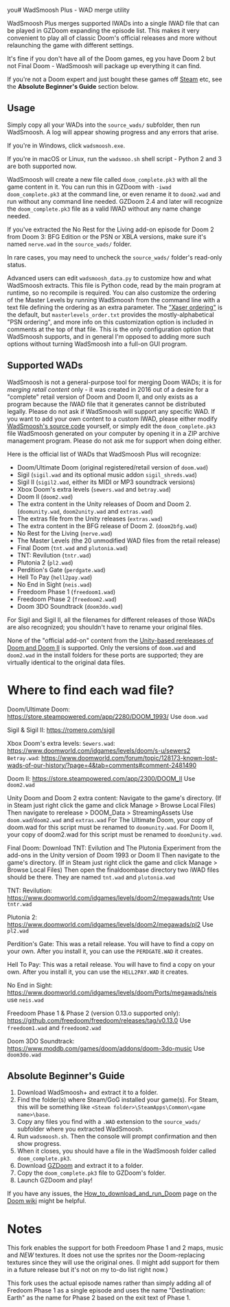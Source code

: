 you# WadSmoosh Plus - WAD merge utility

WadSmoosh Plus merges supported IWADs into a single IWAD file that can be played in GZDoom expanding the episode list. This makes it very convenient to play all of classic Doom's official releases and more without relaunching the game with different settings.

It's fine if you don't have all of the Doom games, eg you have Doom 2 but not Final Doom - WadSmoosh will package up everything it can find.

If you're not a Doom expert and just bought these games off [Steam](http://store.steampowered.com/sub/18397/) etc, see the **Absolute Beginner's Guide** section below.

## Usage

Simply copy all your WADs into the `source_wads/` subfolder, then run WadSmoosh. A log will appear showing progress and any errors that arise.

If you're in Windows, click `wadsmoosh.exe`.

If you're in macOS or Linux, run the `wadsmoo.sh` shell script - Python 2 and 3 are both supported now.

WadSmoosh will create a new file called `doom_complete.pk3` with all the game content in it. You can run this in GZDoom with `-iwad doom_complete.pk3` at the command line, or even rename it to `doom2.wad` and run without any command line needed. GZDoom 2.4 and later will recognize the `doom_complete.pk3` file as a valid IWAD without any name change needed.

If you've extracted the No Rest for the Living add-on episode for Doom 2 from Doom 3: BFG Edition or the PSN or XBLA versions, make sure it's named `nerve.wad` in the `source_wads/` folder.

In rare cases, you may need to uncheck the `source_wads/` folder's read-only status.

Advanced users can edit `wadsmoosh_data.py` to customize how and what WadSmoosh extracts. This file is Python code, read by the main program at runtime, so no recompile is required. You can also customize the ordering of the Master Levels by running WadSmoosh from the command line with a text file defining the ordering as an extra parameter. The ["Xaser ordering"](https://forum.zdoom.org/viewtopic.php?p=634600#p634600) is the default, but `masterlevels_order.txt` provides the mostly-alphabetical "PSN ordering", and more info on this customization option is included in comments at the top of that file. This is the only configuration option that WadSmoosh supports, and in general I'm opposed to adding more such options without turning WadSmoosh into a full-on GUI program.

## Supported WADs

WadSmoosh is not a general-purpose tool for merging Doom WADs; it is for *merging retail content* only - it was created in 2016 out of a desire for a "complete" retail version of Doom and Doom II, and only exists as a program because the IWAD file that it generates cannot be distributed legally. Please do not ask if WadSmoosh will support any specific WAD. If you want to add your own content to a custom IWAD, please either modify [WadSmoosh's source code](https://heptapod.host/jp-lebreton/wadsmoosh) yourself, or simply edit the `doom_complete.pk3` file WadSmoosh generated on your computer by opening it in a ZIP archive management program. Please do not ask me for support when doing either.

Here is the official list of WADs that WadSmoosh Plus will recognize:
- Doom/Ultimate Doom (original registered/retail version of `doom.wad`)
- Sigil (`sigil.wad` and its optional music addon `sigil_shreds.wad`)
- Sigil II (`sigil2.wad`, either its MIDI or MP3 soundtrack versions)
- Xbox Doom's extra levels (`sewers.wad` and `betray.wad`)
- Doom II (`doom2.wad`)
- The extra content in the Unity releases of Doom and Doom 2. (`doomunity.wad`, `doom2unity.wad` and `extras.wad`)
- The extras file from the Unity releases (`extras.wad`)
- The extra content in the BFG release of Doom 2. (`doom2bfg.wad`)
- No Rest for the Living (`nerve.wad`)
- The Master Levels (the 20 unmodified WAD files from the retail release)
- Final Doom (`tnt.wad` and `plutonia.wad`)
- TNT: Revilution (`tntr.wad`)
- Plutonia 2 (`pl2.wad`)
- Perdition's Gate (`perdgate.wad`)
- Hell To Pay (`hell2pay.wad`)
- No End in Sight (`neis.wad`)
- Freedoom Phase 1 (`freedoom1.wad`)
- Freedoom Phase 2 (`freedoom2.wad`)
- Doom 3DO Soundtrack (`doom3do.wad`)

For Sigil and Sigil II, all the filenames for different releases of those WADs are also recognized; you shouldn't have to rename your original files.

None of the "official add-on" content from the [Unity-based rereleases of Doom and Doom II](https://doomwiki.org/wiki/Doom_Classic_Unity_port) is supported. Only the versions of `doom.wad` and `doom2.wad` in the install folders for these ports are supported; they are virtually identical to the original data files.

# Where to find each wad file?

Doom/Ultimate Doom:
https://store.steampowered.com/app/2280/DOOM_1993/
Use `doom.wad`

Sigil & Sigil II:
https://romero.com/sigil

Xbox Doom's extra levels:
`Sewers.wad`: https://www.doomworld.com/idgames/levels/doom/s-u/sewers2
`Betray.wad`: https://www.doomworld.com/forum/topic/128173-known-lost-wads-of-our-history/?page=4&tab=comments#comment-2481490

Doom II:
https://store.steampowered.com/app/2300/DOOM_II
Use `doom2.wad`

Unity Doom and Doom 2 extra content:
Navigate to the game's directory. (If in Steam just right click the game and click Manage > Browse Local Files)
Then navigate to rerelease > DOOM_Data > StreamingAssets
Use `doom.wad`/`doom2.wad` and `extras.wad`
For The Ultimate Doom, your copy of doom.wad for this script must be renamed to `doomunity.wad`.
For Doom II, your copy of doom2.wad for this script must be renamed to `doom2unity.wad`.

Final Doom:
Download TNT: Evilution and The Plutonia Experiment from the add-ons in the Unity version of Doom 1993 or Doom II
Then navigate to the game's directory. (If in Steam just right click the game and click Manage > Browse Local Files)
Then open the finaldoombase directory two iWAD files should be there.
They are named `tnt.wad` and `plutonia.wad`

TNT: Revilution:
https://www.doomworld.com/idgames/levels/doom2/megawads/tntr
Use `tntr.wad`

Plutonia 2:
https://www.doomworld.com/idgames/levels/doom2/megawads/pl2
Use `pl2.wad`

Perdition's Gate:
This was a retail release. You will have to find a copy on your own. After you install it, you can use the `PERDGATE.WAD` it creates.

Hell To Pay:
This was a retail release. You will have to find a copy on your own. After you install it, you can use the `HELL2PAY.WAD` it creates.

No End in Sight:
https://www.doomworld.com/idgames/levels/doom/Ports/megawads/neis
use `neis.wad`

Freedoom Phase 1 & Phase 2 (version 0.13.o supported only):
https://github.com/freedoom/freedoom/releases/tag/v0.13.0
Use `freedoom1.wad` and `freedoom2.wad`

Doom 3DO Soundtrack:
https://www.moddb.com/games/doom/addons/doom-3do-music
Use `doom3do.wad`

## Absolute Beginner's Guide

1. Download WadSmoosh+ and extract it to a folder.
2. Find the folder(s) where Steam/GoG installed your game(s). For Steam, this will be something like `<Steam folder>\SteamApps\Common\<game name>\base`.
3. Copy any files you find with a `.WAD` extension to the `source_wads/` subfolder where you extracted WadSmoosh.
4. Run `wadsmoosh.sh`. Then the console will prompt confirmation and then show progress.
5. When it closes, you should have a file in the WadSmoosh folder called `doom_complete.pk3`.
6. Download [GZDoom](http://gzdoom.drdteam.org) and extract it to a folder.
7. Copy the `doom_complete.pk3` file to GZDoom's folder.
8. Launch GZDoom and play!

If you have any issues, the [How_to_download_and_run_Doom](http://doomwiki.org/wiki/How_to_download_and_run_Doom) page on the [Doom wiki](http://doomwiki.org) might be helpful.

# Notes

This fork enables the support for both Freedoom Phase 1 and 2 maps, music and *NEW* textures. It does not use the sprites nor the Doom-replacing textures since they will use the original ones. (I might add support for them in a future release but it's not on my to-do list right now.)

This fork uses the actual episode names rather than simply adding all of Fredoom Phase 1 as a single episode and uses the name "Destination: Earth" as the name for Phase 2 based on the exit text of Phase 1.
